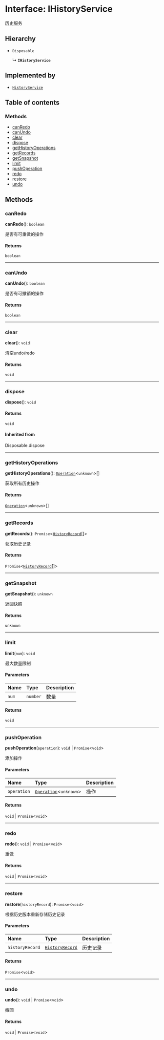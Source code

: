 # Interface: IHistoryService

历史服务

## Hierarchy

* `Disposable`

  ↳ **`IHistoryService`**

## Implemented by

* [`HistoryService`](/auto-docs/history/classes/HistoryService.md)

## Table of contents

### Methods

* [canRedo](/auto-docs/history/interfaces/IHistoryService.md#canredo)
* [canUndo](/auto-docs/history/interfaces/IHistoryService.md#canundo)
* [clear](/auto-docs/history/interfaces/IHistoryService.md#clear)
* [dispose](/auto-docs/history/interfaces/IHistoryService.md#dispose)
* [getHistoryOperations](/auto-docs/history/interfaces/IHistoryService.md#gethistoryoperations)
* [getRecords](/auto-docs/history/interfaces/IHistoryService.md#getrecords)
* [getSnapshot](/auto-docs/history/interfaces/IHistoryService.md#getsnapshot)
* [limit](/auto-docs/history/interfaces/IHistoryService.md#limit)
* [pushOperation](/auto-docs/history/interfaces/IHistoryService.md#pushoperation)
* [redo](/auto-docs/history/interfaces/IHistoryService.md#redo)
* [restore](/auto-docs/history/interfaces/IHistoryService.md#restore)
* [undo](/auto-docs/history/interfaces/IHistoryService.md#undo)

## Methods

### canRedo

**canRedo**(): `boolean`

是否有可重做的操作

#### Returns

`boolean`

***

### canUndo

**canUndo**(): `boolean`

是否有可撤销的操作

#### Returns

`boolean`

***

### clear

**clear**(): `void`

清空undo/redo

#### Returns

`void`

***

### dispose

**dispose**(): `void`

#### Returns

`void`

#### Inherited from

Disposable.dispose

***

### getHistoryOperations

**getHistoryOperations**(): [`Operation`](/auto-docs/history/interfaces/Operation.md)<`unknown`>\[]

获取所有历史操作

#### Returns

[`Operation`](/auto-docs/history/interfaces/Operation.md)<`unknown`>\[]

***

### getRecords

**getRecords**(): `Promise`<[`HistoryRecord`](/auto-docs/history/interfaces/HistoryRecord.md)\[]>

获取历史记录

#### Returns

`Promise`<[`HistoryRecord`](/auto-docs/history/interfaces/HistoryRecord.md)\[]>

***

### getSnapshot

**getSnapshot**(): `unknown`

返回快照

#### Returns

`unknown`

***

### limit

**limit**(`num`): `void`

最大数量限制

#### Parameters

| Name | Type | Description |
| :------ | :------ | :------ |
| `num` | `number` | 数量 |

#### Returns

`void`

***

### pushOperation

**pushOperation**(`operation`): `void` | `Promise`<`void`>

添加操作

#### Parameters

| Name | Type | Description |
| :------ | :------ | :------ |
| `operation` | [`Operation`](/auto-docs/history/interfaces/Operation.md)<`unknown`> | 操作 |

#### Returns

`void` | `Promise`<`void`>

***

### redo

**redo**(): `void` | `Promise`<`void`>

重做

#### Returns

`void` | `Promise`<`void`>

***

### restore

**restore**(`historyRecord`): `Promise`<`void`>

根据历史版本重新存储历史记录

#### Parameters

| Name | Type | Description |
| :------ | :------ | :------ |
| `historyRecord` | [`HistoryRecord`](/auto-docs/history/interfaces/HistoryRecord.md) | 历史记录 |

#### Returns

`Promise`<`void`>

***

### undo

**undo**(): `void` | `Promise`<`void`>

撤回

#### Returns

`void` | `Promise`<`void`>
